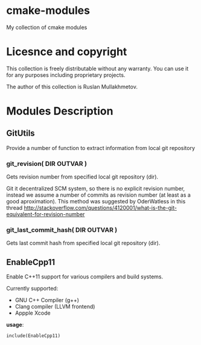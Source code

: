 cmake-modules
=============

My collection of cmake modules

Licesnce and copyright
======================

This collection is freely distributable without any warranty. 
You can use it for any purposes including proprietary projects. 

The author of this collection is Ruslan Mullakhmetov.

Modules Description
===================

## GitUtils

Provide a number of function to extract information from local git repository

### git_revision( DIR OUTVAR )

Gets revision number from specified local git repository (dir).

Git it decentralized SCM system, so there is no explicit revision number, instead we assume a number of commits as revision number (at least as a good aproximation). This method was suggested by OderWatless in this thread http://stackoverflow.com/questions/4120001/what-is-the-git-equivalent-for-revision-number

### git_last_commit_hash( DIR OUTVAR )

Gets last commit hash from specified local git repository (dir).


## EnableCpp11

Enable C++11 support for various compilers and build systems.

Currently supported: 
- GNU C++ Compiler (g++)
- Clang compiler (LLVM frontend)
- Appple Xcode

**usage**:

`include(EnableCpp11)`

